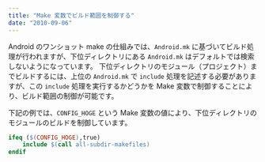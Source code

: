 ```yaml
---
title: "Make 変数でビルド範囲を制御する"
date: "2010-09-06"
---
```


Android のワンショット make の仕組みでは、`Android.mk` に基づいてビルド処理が行われますが、下位ディレクトリにある `Android.mk` はデフォルトでは検索しないようになっています。
下位ディレクトリのモジュール（プロジェクト）までビルドするには、上位の `Android.mk` で `include` 処理を記述する必要がありますが、この `include` 処理を実行するかどうかを Make 変数で制御することにより、ビルド範囲の制御が可能です。

下記の例では、`CONFIG_HOGE` という Make 変数の値により、下位ディレクトリのモジュールのビルドを制御しています。

```makefile
ifeq ($(CONFIG_HOGE),true)
    include $(call all-subdir-makefiles)
endif
```

